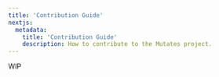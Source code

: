 ```yaml
---
title: 'Contribution Guide'
nextjs:
  metadata:
    title: 'Contribution Guide'
    description: How to contribute to the Mutates project.
---
```


WIP
